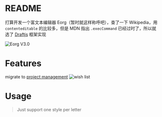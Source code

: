 # README
打算开发一个富文本编辑器 Eorg（暂时就这样称呼吧），查了一下 Wikipedia，用 `contenteditable` 的比较多，但是 MDN 指出 `.execCommand`
已经过时了，所以就选了 [Draftjs](https://github.com/facebook/draft-js) 框架实现

![Eorg V3.0](https://i.imgur.com/6vulMab.png)

# Features

migrate to [project management](https://github.com/zhyd1997/Eorg/projects)
![wish list](https://i.imgur.com/zY5pbjh.png)

# Usage

> Just support one style per letter